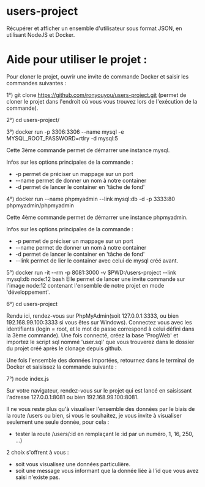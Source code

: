 # users-project
Récupérer et afficher un ensemble d'utilisateur sous format JSON, en utilisant NodeJS et Docker.

# Aide pour utiliser le projet :

Pour cloner le projet, ouvrir une invite de commande Docker et saisir les commandes suivantes :

1°) git clone https://github.com/ronyouyou/users-project.git (permet de cloner le projet dans l'endroit où vous vous trouvez lors de l'exécution de la commande).

2°) cd users-project/

3°) docker run -p 3306:3306 --name mysql -e MYSQL_ROOT_PASSWORD=rtlry -d mysql:5 

Cette 3ème commande permet de démarrer une instance mysql.

Infos sur les options principales de la commande :
- -p permet de préciser un mappage sur un port
- --name permet de donner un nom à notre container
- -d permet de lancer le container en 'tâche de fond'
	
4°) docker run --name phpmyadmin --link mysql:db -d -p 3333:80 phpmyadmin/phpmyadmin

Cette 4ème commande permet de démarrer une instance phpmyadmin.

Infos sur les options principales de la commande :
- -p permet de préciser un mappage sur un port
- --name permet de donner un nom à notre container
- -d permet de lancer le container en 'tâche de fond'
- --link permet de lier le container avec celui de mysql créé avant.


5°) docker run -it --rm -p 8081:3000 -v $PWD:/users-project --link mysql:db node:12 bash
Elle permet de lancer une invite commande sur l'image node:12 contenant l'ensemble de notre projet en mode 'développement'.

6°) cd users-project

Rendu ici, rendez-vous sur PhpMyAdmin(soit 127.0.0.1:3333, ou bien 192.168.99.100:3333 si vous êtes sur Windows).
Connectez vous avec les identifiants (login = root, et le mot de passe correspond à celui défini dans la 3ème commande).
Une fois connecté, créez la base 'ProgWeb' et importez le script sql nommé 'user.sql' que vous trouverez dans le dossier du projet créé après le clonage depuis github.

Une fois l'ensemble des données importées, retournez dans le terminal de Docker et saisissez la commande suivante :

7°) node index.js

Sur votre navigateur, rendez-vous sur le projet qui est lancé en saisissant l'adresse 127.0.0.1:8081 ou bien 192.168.99.100:8081.

Il ne vous reste plus qu'à visualiser l'ensemble des données par le biais de la route /users ou bien, si vous le souhaitez, je vous invite à visualiser seulement une seule donnée, pour cela :

- tester la route /users/:id en remplaçant le :id par un numéro, 1, 16, 250, ...)

2 choix s'offrent à vous :

- soit vous visualisez une données particulière.
- soit une message vous informant que la donnée liée à l'id que vous avez saisi n'existe pas.
